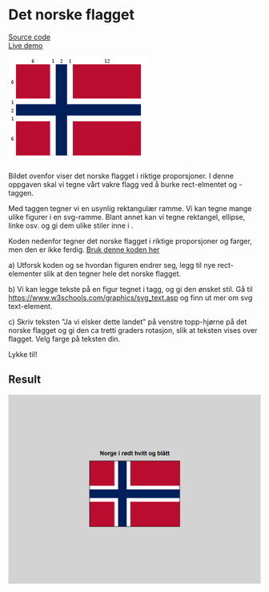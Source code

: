 # Det norske flagget

[Source code](https://github.com/chriskodehub/KH-7_det-norske-flagget)  
[Live demo](https://chriskodehub.github.io/KH-7_det-norske-flagget/)

![Flag template](img/flag-template.png)

Bildet ovenfor viser det norske flagget i riktige proporsjoner. I denne oppgaven skal vi tegne vårt vakre flagg ved å burke rect-elmentet og -taggen.

Med taggen tegner vi en usynlig rektangulær ramme. Vi kan tegne mange ulike figurer i en svg-ramme. Blant annet kan vi tegne rektangel, ellipse, linke osv. og gi dem ulike stiler inne i .
 
Koden nedenfor tegner det norske flagget i riktige proporsjoner og farger, men den er ikke ferdig. [Bruk denne koden her](https://jsfiddle.net/AUD_SUPER_ME/te3nahwj/2/)

a) Utforsk koden og se hvordan figuren endrer seg, legg til nye rect-elementer slik at den tegner hele det norske flagget.

b) Vi kan legge tekste på en figur tegnet i tagg, og gi den ønsket stil. Gå til https://www.w3schools.com/graphics/svg_text.asp og finn ut mer om svg text-element.

c) Skriv teksten "Ja vi elsker dette landet" på venstre topp-hjørne på det norske flagget og gi den ca tretti graders rotasjon, slik at teksten vises over flagget. Velg farge på teksten din.

Lykke til!

## Result

![Result](img/result.png)